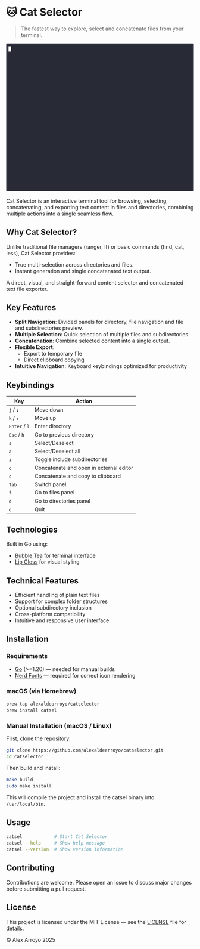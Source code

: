 # 🐱 Cat Selector

> The fastest way to explore, select and concatenate files from your terminal.

![Demo](demo.gif)


Cat Selector is an interactive terminal tool for browsing, selecting, concatenating, and exporting text content in files and directories, combining multiple actions into a single seamless flow.

## Why Cat Selector?
Unlike traditional file managers (ranger, lf) or basic commands (find, cat, less), Cat Selector provides:
- True multi-selection across directories and files.
- Instant generation and single concatenated text output.

A direct, visual, and straight-forward content selector and concatenated text file exporter.

## Key Features

- **Split Navigation**: Divided panels for directory, file navigation and file and subdirectories preview.
- **Multiple Selection**: Quick selection of multiple files and subdirectories
- **Concatenation**: Combine selected content into a single output.
- **Flexible Export**: 
  - Export to temporary file
  - Direct clipboard copying
- **Intuitive Navigation**: Keyboard keybindings optimized for productivity

## Keybindings

| Key | Action |
|-------|--------|
| `j` / `↓` | Move down |
| `k` / `↑` | Move up |
| `Enter` / `l` | Enter directory |
| `Esc` / `h` | Go to previous directory |
| `s` | Select/Deselect |
| `a` | Select/Deselect all |
| `i` | Toggle include subdirectories |
| `o` | Concatenate and open in external editor |
| `c` | Concatenate and copy to clipboard |
| `Tab` | Switch panel |
| `f` | Go to files panel |
| `d` | Go to directories panel |
| `q` | Quit |

## Technologies

Built in Go using:
- [Bubble Tea](https://github.com/charmbracelet/bubbletea) for terminal interface
- [Lip Gloss](https://github.com/charmbracelet/lipgloss) for visual styling

## Technical Features

- Efficient handling of plain text files
- Support for complex folder structures
- Optional subdirectory inclusion
- Cross-platform compatibility
- Intuitive and responsive user interface


## Installation

### Requirements

- [Go](https://go.dev/dl/) (>=1.20) — needed for manual builds
- [Nerd Fonts](https://www.nerdfonts.com/) — required for correct icon rendering

### macOS (via Homebrew)

```bash
brew tap alexaldearroyo/catselector
brew install catsel
```

### Manual Installation (macOS / Linux)

First, clone the repository:

```bash
git clone https://github.com/alexaldearroyo/catselector.git
cd catselector
```

Then build and install:

```bash
make build
sudo make install
```
This will compile the project and install the catsel binary into `/usr/local/bin`.

## Usage

```bash
catsel            # Start Cat Selector
catsel --help     # Show help message
catsel --version  # Show version information
```

## Contributing

Contributions are welcome. Please open an issue to discuss major changes before submitting a pull request.

## License

This project is licensed under the MIT License — see the [LICENSE](LICENSE) file for details.


© Alex Arroyo 2025
